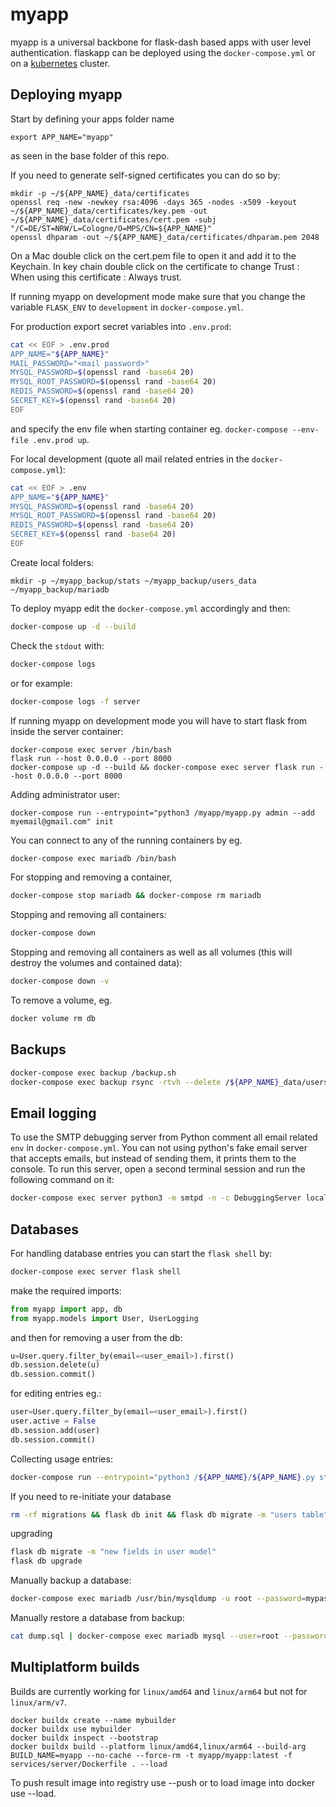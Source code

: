 # myapp

myapp is a universal backbone for flask-dash based apps with user level authentication. flaskapp can be deployed using the `docker-compose.yml` or on a [kubernetes](https://github.com/jorgeboucas/myapp/tree/master/kubernetes#kubernetes) cluster.

## Deploying myapp

Start by defining your apps folder name 
```
export APP_NAME="myapp"
```
as seen in the base folder of this repo.

If you need to generate self-signed certificates you can do so by:
```
mkdir -p ~/${APP_NAME}_data/certificates 
openssl req -new -newkey rsa:4096 -days 365 -nodes -x509 -keyout ~/${APP_NAME}_data/certificates/key.pem -out ~/${APP_NAME}_data/certificates/cert.pem -subj "/C=DE/ST=NRW/L=Cologne/O=MPS/CN=${APP_NAME}"
openssl dhparam -out ~/${APP_NAME}_data/certificates/dhparam.pem 2048
```

On a Mac double click on the cert.pem file to open it and add it to the Keychain. In key chain double click on the certificate to change Trust : When using this certificate : Always trust. 

If running myapp on development mode make sure that you change the variable `FLASK_ENV` to `development` in `docker-compose.yml`.

For production export secret variables into `.env.prod`:
```bash
cat << EOF > .env.prod
APP_NAME="${APP_NAME}"
MAIL_PASSWORD="<mail password>"
MYSQL_PASSWORD=$(openssl rand -base64 20)
MYSQL_ROOT_PASSWORD=$(openssl rand -base64 20)
REDIS_PASSWORD=$(openssl rand -base64 20)
SECRET_KEY=$(openssl rand -base64 20)
EOF
```

and specify the env file when starting container eg. `docker-compose --env-file .env.prod up`.

For local development (quote all mail related entries in the `docker-compose.yml`):
```bash
cat << EOF > .env
APP_NAME="${APP_NAME}"
MYSQL_PASSWORD=$(openssl rand -base64 20)
MYSQL_ROOT_PASSWORD=$(openssl rand -base64 20)
REDIS_PASSWORD=$(openssl rand -base64 20)
SECRET_KEY=$(openssl rand -base64 20)
EOF
```

Create local folders:

```
mkdir -p ~/myapp_backup/stats ~/myapp_backup/users_data ~/myapp_backup/mariadb
```

To deploy myapp edit the `docker-compose.yml` accordingly and then:
```bash
docker-compose up -d --build
```
Check the `stdout` with:
```bash
docker-compose logs
```
or for example:
```bash
docker-compose logs -f server
```
If running myapp on development mode you will have to start flask from inside the server container:
```
docker-compose exec server /bin/bash
flask run --host 0.0.0.0 --port 8000
docker-compose up -d --build && docker-compose exec server flask run --host 0.0.0.0 --port 8000

```
Adding administrator user:
```
docker-compose run --entrypoint="python3 /myapp/myapp.py admin --add myemail@gmail.com" init 
```

You can connect to any of the running containers by eg. 
```bash
docker-compose exec mariadb /bin/bash
```
For stopping and removing a container,
```bash
docker-compose stop mariadb && docker-compose rm mariadb
```
Stopping and removing all containers:
```bash
docker-compose down
```
Stopping and removing all containers as well as all volumes (this will destroy the volumes and contained data):
```bash
docker-compose down -v
```
To remove a volume, eg.
```bash
docker volume rm db
```

## Backups

```bash
docker-compose exec backup /backup.sh
docker-compose exec backup rsync -rtvh --delete /${APP_NAME}_data/users/ /backup/users_data/
```

## Email logging

To use the SMTP debugging server from Python comment all email related `env` in `docker-compose.yml`.
You can not using python's fake email server that accepts emails, but instead of sending them, it prints them to the console. 
To run this server, open a second terminal session and run the following command on it:
```bash
docker-compose exec server python3 -m smtpd -n -c DebuggingServer localhost:8025
```

## Databases

For handling database entries you can start the `flask shell` by:
```bash
docker-compose exec server flask shell 
```
make the required imports:
```python
from myapp import app, db
from myapp.models import User, UserLogging
```
and then for removing a user from the db:
```python
u=User.query.filter_by(email=<user_email>).first()
db.session.delete(u)
db.session.commit()
```
for editing entries eg.:
```python
user=User.query.filter_by(email=<user_email>).first()
user.active = False
db.session.add(user)
db.session.commit()
```

Collecting usage entries:
```bash
docker-compose run --entrypoint="python3 /${APP_NAME}/${APP_NAME}.py stats /backup/stats" init
```

If you need to re-initiate your database
```bash
rm -rf migrations && flask db init && flask db migrate -m "users table" && flask db upgrade 
```

upgrading
```bash
flask db migrate -m "new fields in user model"
flask db upgrade
```

Manually backup a database:
```bash
docker-compose exec mariadb /usr/bin/mysqldump -u root --password=mypass ${APP_NAME} > dump.sql
```

Manually restore a database from backup:
```bash
cat dump.sql | docker-compose exec mariadb mysql --user=root --password=mypass ${APP_NAME}
```

## Multiplatform builds

Builds are currently working for `linux/amd64` and `linux/arm64` but not for `linux/arm/v7`.

```
docker buildx create --name mybuilder
docker buildx use mybuilder
docker buildx inspect --bootstrap
docker buildx build --platform linux/amd64,linux/arm64 --build-arg BUILD_NAME=myapp --no-cache --force-rm -t myapp/myapp:latest -f services/server/Dockerfile . --load
```

To push result image into registry use --push or to load image into docker use --load.
